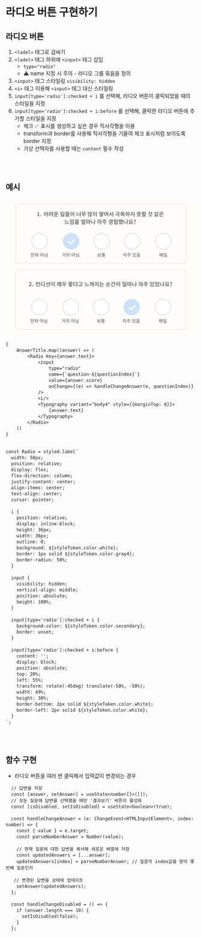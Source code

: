 # 라디오 버튼 구현하기

## 라디오 버튼

1. `<ladel>` 태그로 감싸기 
2. `<ladel>` 태그 하위에 `<input>` 태그 삽입
   * `type="radio"`
   * ⚠️ name 지정 시 주의 - 라디오 그룹 묶음을 정의
3. `<input>` 태그 스타일링 `visibility: hidden`
4. `<i>` 태그 이용해 `<input>` 태그 대신 스타일링
5. `input[type='radio']:checked + i` 를 선택해, 라디오 버튼이 클릭되었을 때의 스타일을 지정
6. `input[type='radio']:checked + i:before` 를 선택해, 클릭한 라디오 버튼에 추가할 스타일을 지정
   * 체크 ✅ 표시를 생성하고 싶은 경우 직사각형을 이용
   * transform과 border를 사용해 직사각형을 기울여 체크 표시처럼 보이도록 border 지정
   * 가상 선택자를 사용할 때는 `content` 필수 작성

<br><br>

## 예시

![](../Images/react_라디오버튼.png)

```tsx
{
    AnswerTitle.map((answer) => (
        <Radio key={answer.text}>
            <input
                type="radio"
                name={`question-${questionIndex}`}
                value={answer.score}
                onChange={(e) => handleChangeAnswer(e, questionIndex)}
            />
            <i/>
            <Typography variant="body4" style={{marginTop: 8}}>
                {answer.text}
            </Typography>
        </Radio>
    ))
}
```

```tsx

const Radio = styled.label`
  width: 50px;
  position: relative;
  display: flex;
  flex-direction: column;
  justify-content: center;
  align-items: center;
  text-align: center;
  cursor: pointer;

  i {
    position: relative;
    display: inline-block;
    height: 36px;
    width: 36px;
    outline: 0;
    background: ${styleToken.color.white};
    border: 1px solid ${styleToken.color.gray4};
    border-radius: 50%;
  }

  input {
    visibility: hidden;
    vertical-align: middle;
    position: absolute;
    height: 100%;
  }

  input[type='radio']:checked + i {
    background-color: ${styleToken.color.secondary};
    border: unset;
  }

  input[type='radio']:checked + i:before {
    content: '';
    display: block;
    position: absolute;
    top: 20%;
    left: 55%;
    transform: rotate(-45deg) translate(-50%, -50%);
    width: 49%;
    height: 30%;
    border-bottom: 2px solid ${styleToken.color.white};
    border-left: 2px solid ${styleToken.color.white};
  }
`;
```

<br><br>

## 함수 구현 

* 라디오 버튼을 여러 번 클릭해서 입력값이 변경되는 경우 

```tsx
  // 답변을 저장
  const [answer, setAnswer] = useState<number[]>([]);
  // 모든 질문에 답변을 선택했을 때만 '결과보기' 버튼이 활성화 
  const [isDisabled, setIsDisabled] = useState<boolean>(true);

  const handleChangeAnswer = (e: ChangeEvent<HTMLInputElement>, index: number) => {
    const { value } = e.target;
    const parseNumberAnswer = Number(value);

    // 현재 질문에 대한 답변을 복사해 새로운 배열에 저장
    const updatedAnswers = [...answer];
    updatedAnswers[index] = parseNumberAnswer; // 질문의 index값을 받아 몇 번째 질문인지 

   // 변경된 답변을 상태에 업데이트
    setAnswer(updatedAnswers);
  };

  const handleChangeDisabled = () => {
    if (answer.length === 10) {
      setIsDisabled(false);
    }
  };
```
